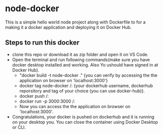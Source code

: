 # node-docker
This is a simple hello world node project along with Dockerfile to for a making it a docker application and deploying it on Docker Hub.

## Steps to run this docker
- clone this repo or download it as zip folder and open it on VS Code.
- Open the terminal and run following commands(make sure you have docker desktop installed and working. Also Yo ushould have signed in at Docker Hub).
  - "docker build -t node-docker ." {you can verify by accessing the the application on browser on 'localhost:3000'}
  - docker tag node-docker <username>/<repository>:<tag> {your dockerhub username, dockerhub reporsitory and tag of your choice (you can use docker-hub)}.
  - docker push <username>/<repository>:<tag>
  - docker run -p 3000:3000 <username>/<repository>:<tag>
  - Now you can access the the application on browser on 'localhost:3000'.
- Congratulations, your docker is pushed on dockerhub and it is running on your desktop you. You can close the container using Docker Desktop or CLI.
  

